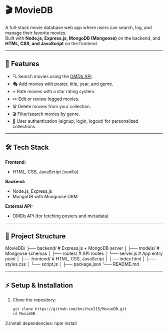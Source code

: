 # 🎬 MovieDB

A full-stack movie database web app where users can search, log, and manage their favorite movies.  
Built with **Node.js, Express.js, MongoDB (Mongoose)** on the backend, and **HTML, CSS, and JavaScript** on the frontend.

---

## 🚀 Features
- 🔍 Search movies using the [OMDb API](https://www.omdbapi.com/).
- 🎭 Add movies with poster, title, year, and genre.
- ⭐ Rate movies with a star rating system.
- ✏️ Edit or review logged movies.
- 🗑️ Delete movies from your collection.
- 🎬 Filter/search movies by genre.
- 👤 User authentication (signup, login, logout) for personalized collections.

---

## 🛠️ Tech Stack
**Frontend:**  
- HTML, CSS, JavaScript (vanilla)

**Backend:**  
- Node.js, Express.js  
- MongoDB with Mongoose ORM  

**External API:**  
- OMDb API (for fetching posters and metadata)

---

## 📂 Project Structure
MovieDB/
├── backend/ # Express.js + MongoDB server
│ ├── models/ # Mongoose schemas
│ ├── routes/ # API routes
│ └── server.js # App entry point
│
├── frontend/ # HTML, CSS, JavaScript
│ ├── index.html
│ ├── styles.css
│ └── script.js
│
├── package.json
└── README.md


---

## ⚡ Setup & Installation

1. Clone the repository:
   ```bash
   git clone https://github.com/bnithin215/MovieDB.git
   cd MovieDB
2.Install dependencies:
npm install
